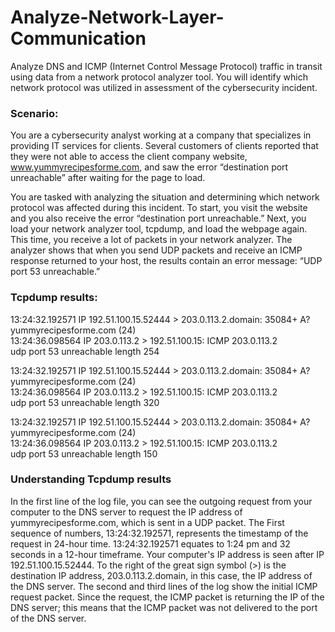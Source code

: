 # Analyze-Network-Layer-Communication
Analyze DNS and ICMP (Internet Control Message Protocol) traffic in transit using data from a network protocol analyzer tool. You will identify which network protocol was utilized in assessment of the cybersecurity incident.

### Scenario:
You are a cybersecurity analyst working at a company that specializes in providing IT services for clients. Several customers of clients reported that they were not able to access the client company website, www.yummyrecipesforme.com, and saw the error “destination port unreachable” after waiting for the page to load. 

You are tasked with analyzing the situation and determining which network protocol was affected during this incident. To start, you visit the website and you also receive the error “destination port unreachable.” Next, you load your network analyzer tool, tcpdump, and load the webpage again. This time, you receive a lot of packets in your network analyzer. The analyzer shows that when you send UDP packets and receive an ICMP response returned to your host, the results contain an error message: “UDP port 53 unreachable.” 


### Tcpdump results:
13:24:32.192571 IP 192.51.100.15.52444 > 203.0.113.2.domain: 35084+ A?  
yummyrecipesforme.com (24)  
13:24:36.098564 IP 203.0.113.2 > 192.51.100.15: ICMP 203.0.113.2  
udp port 53 unreachable length 254  

13:24:32.192571 IP 192.51.100.15.52444 > 203.0.113.2.domain: 35084+ A?  
yummyrecipesforme.com (24)  
13:24:36.098564 IP 203.0.113.2 > 192.51.100.15: ICMP 203.0.113.2  
udp port 53 unreachable length 320  

13:24:32.192571 IP 192.51.100.15.52444 > 203.0.113.2.domain: 35084+ A?  
yummyrecipesforme.com (24)  
13:24:36.098564 IP 203.0.113.2 > 192.51.100.15: ICMP 203.0.113.2  
udp port 53 unreachable length 150  

### Understanding Tcpdump results
In the first line of the log file, you can see the outgoing request from your computer to the DNS server to request the IP address of yummyrecipesforme.com, which is sent in a UDP packet. The First sequence of numbers, 13:24:32.192571, represents the timestamp of the request in 24-hour time. 13:24:32.192571 equates to 1:24 pm and 32 seconds in a 12-hour timeframe. Your computer's IP address is seen after IP 192.51.100.15.52444. To the right of the great sign symbol (>) is the destination IP address, 203.0.113.2.domain, in this case, the IP address of the DNS server. The second and third lines of the log show the initial ICMP request packet. Since the request, the ICMP packet is returning the IP of the DNS server; this means that the ICMP packet was not delivered to the port of the DNS server.
